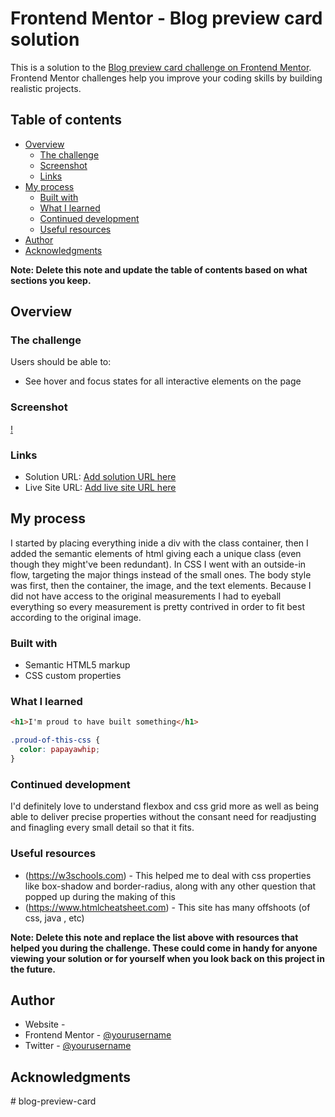 # Frontend Mentor - Blog preview card solution

This is a solution to the [Blog preview card challenge on Frontend Mentor](https://www.frontendmentor.io/challenges/blog-preview-card-ckPaj01IcS). Frontend Mentor challenges help you improve your coding skills by building realistic projects. 

## Table of contents

- [Overview](#overview)
  - [The challenge](#the-challenge)
  - [Screenshot](#screenshot)
  - [Links](#links)
- [My process](#my-process)
  - [Built with](#built-with)
  - [What I learned](#what-i-learned)
  - [Continued development](#continued-development)
  - [Useful resources](#useful-resources)
- [Author](#author)
- [Acknowledgments](#acknowledgments)

**Note: Delete this note and update the table of contents based on what sections you keep.**

## Overview

### The challenge

Users should be able to:

- See hover and focus states for all interactive elements on the page

### Screenshot

[!](./blog-preview.jpg)


### Links

- Solution URL: [Add solution URL here](https://your-solution-url.com)
- Live Site URL: [Add live site URL here](https://your-live-site-url.com)

## My process

I started by placing everything inide a div with the class container, then I added the semantic elements of html giving each a unique class (even though they might've been redundant).
In CSS I went with an outside-in flow, targeting the major things instead of the small ones. The body style was first, then the container, the image, and the text elements. 
Because I did not have access to the original measurements I had to eyeball everything so every measurement is pretty contrived in order to fit best according to the original image.

### Built with

- Semantic HTML5 markup
- CSS custom properties



### What I learned



```html
<h1>I'm proud to have built something</h1>
```
```css
.proud-of-this-css {
  color: papayawhip;
}
```




### Continued development

I'd definitely love to understand flexbox and css grid more as well as being able to deliver precise properties without the consant need for readjusting and finagling every small detail so that it fits.


### Useful resources

- (https://w3schools.com) - This helped me to deal with css properties like box-shadow and border-radius, along with any other question that popped up during the making of this
- (https://www.htmlcheatsheet.com) - This site has many offshoots (of css, java , etc) 

**Note: Delete this note and replace the list above with resources that helped you during the challenge. These could come in handy for anyone viewing your solution or for yourself when you look back on this project in the future.**

## Author

- Website - 
- Frontend Mentor - [@yourusername](https://www.frontendmentor.io/profile/Xarxytarsan)
- Twitter - [@yourusername](https://www.twitter.com/xytanni)



## Acknowledgments


#   b l o g - p r e v i e w - c a r d  
 